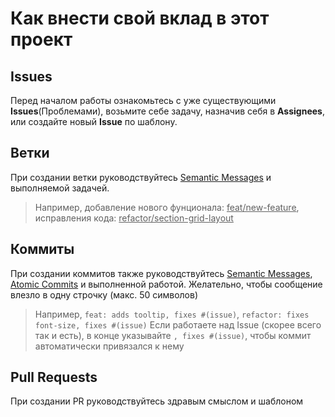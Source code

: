 # Как внести свой вклад в этот проект
## Issues
Перед началом работы ознакомьтесь с уже существующими **Issues**(Проблемами), возьмите себе задачу, назначив себя в **Assignees**, или создайте новый **Issue** по шаблону.
## Ветки
При создании ветки руководствуйтесь [Semantic Messages](https://gist.github.com/joshbuchea/6f47e86d2510bce28f8e7f42ae84c716) и выполняемой задачей.
> Например, добавление нового фунционала: <ins>feat/new-feature</ins>, исправления кода: <ins>refactor/section-grid-layout</ins>
## Коммиты
При создании коммитов также руководствуйтесь [Semantic Messages](https://gist.github.com/joshbuchea/6f47e86d2510bce28f8e7f42ae84c716), [Atomic Commits](https://www.freshconsulting.com/insights/blog/atomic-commits/) и выполненной работой. Желательно, чтобы сообщение влезло в одну строчку (макс. 50 символов)
> Например, `feat: adds tooltip, fixes #(issue)`, `refactor: fixes font-size, fixes #(issue)`
Если работаете над Issue (скорее всего так и есть), в конце указывайте `, fixes #(issue)`, чтобы коммит автоматически привязался к нему
## Pull Requests
При создании PR руководствуйтесь здравым смыслом и шаблоном
